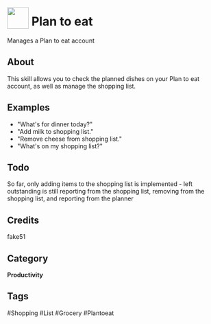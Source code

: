 # <img src="https://raw.githack.com/FortAwesome/Font-Awesome/master/svgs/solid/clipboard-list.svg" card_color="#FD9E66" width="50" height="50" style="vertical-align:bottom"/> Plan to eat
Manages a Plan to eat account

## About
This skill allows you to check the planned dishes on your Plan to eat account, as well as manage the shopping list.

## Examples
* "What's for dinner today?"
* "Add milk to shopping list."
* "Remove cheese from shopping list."
* "What's on my shopping list?"

## Todo
So far, only adding items to the shopping list is implemented - left outstanding is still reporting from the shopping list, removing from the shopping list, and reporting from the planner

## Credits
fake51

## Category
**Productivity**

## Tags
#Shopping
#List
#Grocery
#Plantoeat
